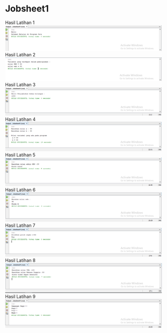 # Jobsheet1
Hasil Latihan 1
![Latihan 1](https://github.com/Syauqii/Jobsheet1/blob/master/l1.png)
Hasil Latihan 2
![Latihan 2](https://github.com/Syauqii/Jobsheet1/blob/master/l2.png)
Hasil Latihan 3
![Latihan 3](https://github.com/Syauqii/Jobsheet1/blob/master/l3.png)
Hasil Latihan 4
![Latihan 4](https://github.com/Syauqii/Jobsheet1/blob/master/l4.png)
Hasil Latihan 5
![Latihan 5](https://github.com/Syauqii/Jobsheet1/blob/master/l5.png)
Hasil Latihan 6
![Latihan 6](https://github.com/Syauqii/Jobsheet1/blob/master/l6.png)
Hasil Latihan 7
![Latihan 7](https://github.com/Syauqii/Jobsheet1/blob/master/l7.png)
Hasil Latihan 8
![Latihan 8](https://github.com/Syauqii/Jobsheet1/blob/master/l8.png)
Hasil Latihan 9
![Latihan 9](https://github.com/Syauqii/Jobsheet1/blob/master/l9.png)

